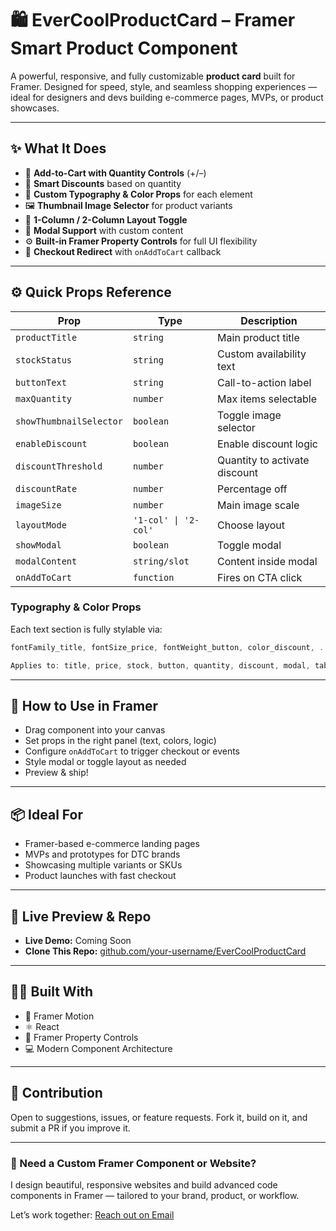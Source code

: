 # 🛍️ EverCoolProductCard – Framer Smart Product Component

A powerful, responsive, and fully customizable **product card** built for Framer. Designed for speed, style, and seamless shopping experiences — ideal for designers and devs building e-commerce pages, MVPs, or product showcases.

---

## ✨ What It Does

- 🔢 **Add-to-Cart with Quantity Controls** (+/–)  
- 🧠 **Smart Discounts** based on quantity  
- 🎨 **Custom Typography & Color Props** for each element  
- 🖼️ **Thumbnail Image Selector** for product variants  
- 🧱 **1-Column / 2-Column Layout Toggle**  
- 💬 **Modal Support** with custom content  
- ⚙️ **Built-in Framer Property Controls** for full UI flexibility  
- 🔗 **Checkout Redirect** with `onAddToCart` callback  

---

## ⚙️ Quick Props Reference

| Prop                   | Type             | Description                        |
|------------------------|------------------|------------------------------------|
| `productTitle`         | `string`         | Main product title                 |
| `stockStatus`          | `string`         | Custom availability text           |
| `buttonText`           | `string`         | Call-to-action label               |
| `maxQuantity`          | `number`         | Max items selectable               |
| `showThumbnailSelector`| `boolean`        | Toggle image selector              |
| `enableDiscount`       | `boolean`        | Enable discount logic              |
| `discountThreshold`    | `number`         | Quantity to activate discount      |
| `discountRate`         | `number`         | Percentage off                     |
| `imageSize`            | `number`         | Main image scale                   |
| `layoutMode`           | `'1-col' \| '2-col'` | Choose layout                   |
| `showModal`            | `boolean`        | Toggle modal                       |
| `modalContent`         | `string/slot`    | Content inside modal               |
| `onAddToCart`          | `function`       | Fires on CTA click                 |

### Typography & Color Props

Each text section is fully stylable via:


```ts
fontFamily_title, fontSize_price, fontWeight_button, color_discount, ...

Applies to: title, price, stock, button, quantity, discount, modal, tab, selector, and more.
```

---

## 🧠 How to Use in Framer

- Drag component into your canvas  
- Set props in the right panel (text, colors, logic)  
- Configure `onAddToCart` to trigger checkout or events  
- Style modal or toggle layout as needed  
- Preview & ship!

---

## 📦 Ideal For

- Framer-based e-commerce landing pages  
- MVPs and prototypes for DTC brands  
- Showcasing multiple variants or SKUs  
- Product launches with fast checkout

---

## 🔗 Live Preview & Repo

- **Live Demo:** Coming Soon  
- **Clone This Repo:** [github.com/your-username/EverCoolProductCard](https://github.com/your-username/EverCoolProductCard)

---

## 🧑‍💻 Built With

- 🧩 Framer Motion  
- ⚛️ React  
- 🎨 Framer Property Controls  
- 💻 Modern Component Architecture

---

## 🙌 Contribution
Open to suggestions, issues, or feature requests.
Fork it, build on it, and submit a PR if you improve it.

---

### 🚀 Need a Custom Framer Component or Website?

I design beautiful, responsive websites and build advanced code components in Framer — tailored to your brand, product, or workflow.

Let’s work together: [Reach out on Email](samuel02emmanuel02@gmail.com)


